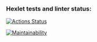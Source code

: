 ### Hexlet tests and linter status:
[![Actions Status](https://github.com/malikin/frontend-project-lvl1/workflows/hexlet-check/badge.svg)](https://github.com/malikin/frontend-project-lvl1/actions)

[![Maintainability](https://api.codeclimate.com/v1/badges/2f470974dcdd20aec4ca/maintainability)](https://codeclimate.com/github/malikin/frontend-project-lvl1/maintainability)
